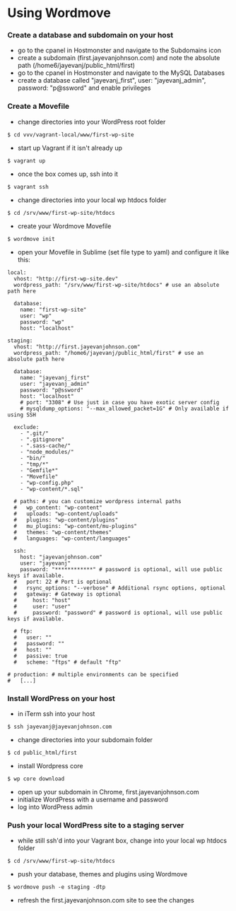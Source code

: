 # Using Wordmove

### Create a database and subdomain on your host
* go to the cpanel in Hostmonster and navigate to the Subdomains icon
* create a subdomain (first.jayevanjohnson.com) and note the absolute path (/home6/jayevanj/public_html/first)
* go to the cpanel in Hostmonster and navigate to the MySQL Databases
* create a database called "jayevanj_first", user: "jayevanj_admin", password: "p@ssword" and enable privileges

### Create a Movefile
* change directories into your WordPress root folder
```
$ cd vvv/vagrant-local/www/first-wp-site
```
* start up Vagrant if it isn't already up
```
$ vagrant up
```
* once the box comes up, ssh into it
```
$ vagrant ssh
```
* change directories into your local wp htdocs folder
```
$ cd /srv/www/first-wp-site/htdocs
```
* create your Wordmove Movefile
```
$ wordmove init
```
* open your Movefile in Sublime (set file type to yaml) and configure it like this:
```
local:
  vhost: "http://first-wp-site.dev"
  wordpress_path: "/srv/www/first-wp-site/htdocs" # use an absolute path here

  database:
    name: "first-wp-site"
    user: "wp"
    password: "wp"
    host: "localhost"

staging:
  vhost: "http://first.jayevanjohnson.com"
  wordpress_path: "/home6/jayevanj/public_html/first" # use an absolute path here

  database:
    name: "jayevanj_first"
    user: "jayevanj_admin"
    password: "p@ssword"
    host: "localhost"
    # port: "3308" # Use just in case you have exotic server config
    # mysqldump_options: "--max_allowed_packet=1G" # Only available if using SSH

  exclude:
    - ".git/"
    - ".gitignore"
    - ".sass-cache/"
    - "node_modules/"
    - "bin/"
    - "tmp/*"
    - "Gemfile*"
    - "Movefile"
    - "wp-config.php"
    - "wp-content/*.sql"

  # paths: # you can customize wordpress internal paths
  #   wp_content: "wp-content"
  #   uploads: "wp-content/uploads"
  #   plugins: "wp-content/plugins"
  #   mu_plugins: "wp-content/mu-plugins"
  #   themes: "wp-content/themes"
  #   languages: "wp-content/languages"

  ssh:
    host: "jayevanjohnson.com"
    user: "jayevanj"
    password: "************" # password is optional, will use public keys if available.
  #   port: 22 # Port is optional
  #   rsync_options: "--verbose" # Additional rsync options, optional
  #   gateway: # Gateway is optional
  #     host: "host"
  #     user: "user"
  #     password: "password" # password is optional, will use public keys if available.

  # ftp:
  #   user: ""
  #   password: ""
  #   host: ""
  #   passive: true
  #   scheme: "ftps" # default "ftp"

# production: # multiple environments can be specified
#   [...]
```

### Install WordPress on your host
* in iTerm ssh into your host
```
$ ssh jayevanj@jayevanjohnson.com
```
* change directories into your subdomain folder
```
$ cd public_html/first
```
* install Wordpress core
```
$ wp core download
```
* open up your subdomain in Chrome, first.jayevanjohnson.com
* initialize WordPress with a username and password
* log into WordPress admin

### Push your local WordPress site to a staging server
* while still ssh'd into your Vagrant box, change into your local wp htdocs folder
```
$ cd /srv/www/first-wp-site/htdocs
```
* push your database, themes and plugins using Wordmove
```
$ wordmove push -e staging -dtp
```
* refresh the first.jayevanjohnson.com site to see the changes

